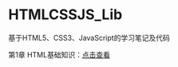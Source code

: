 # HTMLCSSJS_Lib
基于HTML5、CSS3、JavaScript的学习笔记及代码

第1章 HTML基础知识：<a href="http://www.qianduankaifa.cn/books/html5_css3_js_demo/1/base.html">点击查看</a>
